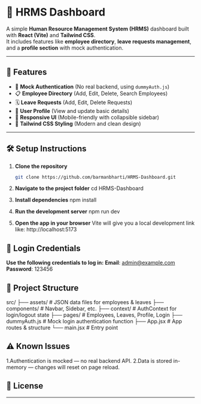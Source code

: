 # 🏢 HRMS Dashboard

A simple **Human Resource Management System (HRMS)** dashboard built with **React (Vite)** and **Tailwind CSS**.  
It includes features like **employee directory**, **leave requests management**, and a **profile section** with mock authentication.

---

## 🚀 Features

- 🔐 **Mock Authentication** (No real backend, using `dummyAuth.js`)
- 📋 **Employee Directory** (Add, Edit, Delete, Search Employees)
- 🗓 **Leave Requests** (Add, Edit, Delete Requests)
- 🙍 **User Profile** (View and update basic details)
- 📱 **Responsive UI** (Mobile-friendly with collapsible sidebar)
- 🎨 **Tailwind CSS Styling** (Modern and clean design)

---

## 🛠 Setup Instructions

1. **Clone the repository**
   ```bash
   git clone https://github.com/barmanbharti/HRMS-Dashboard.git

2. **Navigate to the project folder**
   cd HRMS-Dashboard
   
3. **Install dependencies**
    npm install
   
4. **Run the development server**
    npm run dev

5. **Open the app in your browser**
    Vite will give you a local development link like:
    http://localhost:5173


## 🔑 Login Credentials
 **Use the following credentials to log in:**
    **Email**: admin@example.com
    **Password**: 123456


## 📂 Project Structure
 src/
 ├── assets/           # JSON data files for employees & leaves
 ├── components/       # Navbar, Sidebar, etc.
 ├── context/          # AuthContext for login/logout state
 ├── pages/            # Employees, Leaves, Profile, Login
 ├── dummyAuth.js      # Mock login authentication function
 ├── App.jsx           # App routes & structure
 └── main.jsx          # Entry point


## ⚠️ Known Issues
  1.Authentication is mocked — no real backend API.
  2.Data is stored in-memory — changes will reset on page reload.

## 📜 License
   
---




